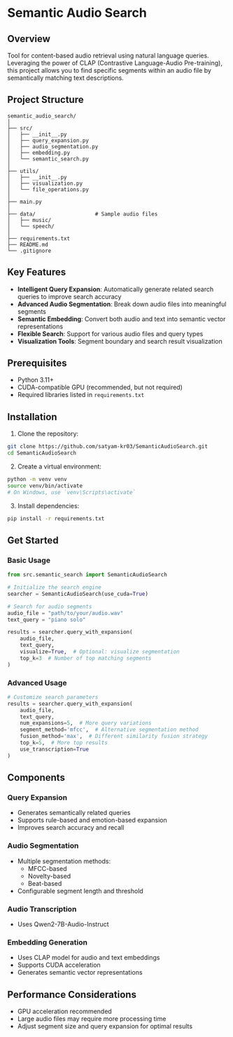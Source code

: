 # Semantic Audio Search

## Overview

Tool for content-based audio retrieval using natural language queries. Leveraging the power of CLAP (Contrastive Language-Audio Pre-training), this project allows you to find specific segments within an audio file by semantically matching text descriptions.

## Project Structure

```
semantic_audio_search/ 
│
├── src/                    
│   ├── __init__.py
│   ├── query_expansion.py
│   ├── audio_segmentation.py
│   ├── embedding.py
│   └── semantic_search.py
│
├── utils/                   
│   ├── __init__.py
│   ├── visualization.py
│   └── file_operations.py
│
├── main.py
│
├── data/                   # Sample audio files
│   ├── music/
│   └── speech/
│
├── requirements.txt        
├── README.md               
└── .gitignore              
```

## Key Features

- **Intelligent Query Expansion**: Automatically generate related search queries to improve search accuracy
- **Advanced Audio Segmentation**: Break down audio files into meaningful segments
- **Semantic Embedding**: Convert both audio and text into semantic vector representations
- **Flexible Search**: Support for various audio files and query types
- **Visualization Tools**: Segment boundary and search result visualization

## Prerequisites

- Python 3.11+
- CUDA-compatible GPU (recommended, but not required)
- Required libraries listed in `requirements.txt`

## Installation

1. Clone the repository:
```bash
git clone https://github.com/satyam-kr03/SemanticAudioSearch.git
cd SemanticAudioSearch
```

2. Create a virtual environment:
```bash
python -m venv venv
source venv/bin/activate  
# On Windows, use `venv\Scripts\activate`
```

3. Install dependencies:
```bash
pip install -r requirements.txt
```

## Get Started

### Basic Usage

```python
from src.semantic_search import SemanticAudioSearch

# Initialize the search engine
searcher = SemanticAudioSearch(use_cuda=True)

# Search for audio segments
audio_file = "path/to/your/audio.wav"
text_query = "piano solo"

results = searcher.query_with_expansion(
    audio_file, 
    text_query, 
    visualize=True,  # Optional: visualize segmentation
    top_k=3  # Number of top matching segments
)
```

### Advanced Usage

```python
# Customize search parameters
results = searcher.query_with_expansion(
    audio_file, 
    text_query, 
    num_expansions=5,  # More query variations
    segment_method='mfcc',  # Alternative segmentation method
    fusion_method='max',  # Different similarity fusion strategy
    top_k=5,  # More top results
    use_transcription=True
)
```

## Components

### Query Expansion
- Generates semantically related queries
- Supports rule-based and emotion-based expansion
- Improves search accuracy and recall

### Audio Segmentation
- Multiple segmentation methods:
  - MFCC-based
  - Novelty-based
  - Beat-based
- Configurable segment length and threshold

### Audio Transcription

- Uses Qwen2-7B-Audio-Instruct

### Embedding Generation
- Uses CLAP model for audio and text embeddings
- Supports CUDA acceleration
- Generates semantic vector representations

## Performance Considerations

- GPU acceleration recommended
- Large audio files may require more processing time
- Adjust segment size and query expansion for optimal results





